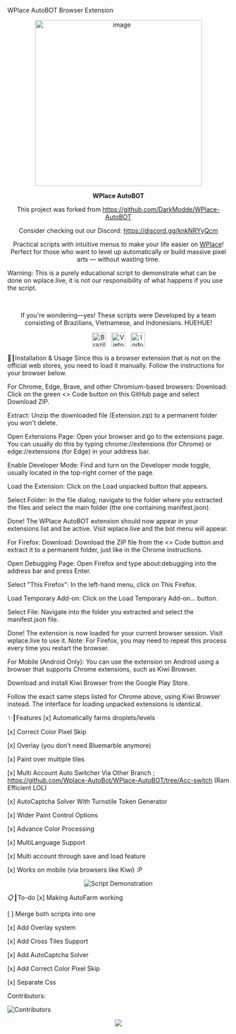 WPlace AutoBOT Browser Extension
<p align="center">
<img width="379" height="376" alt="image" src="https://github.com/user-attachments/assets/c14ef2b5-e104-4526-9b17-23cb2abc9efe" />
</p>

<p align="center"><strong>WPlace AutoBOT</strong></p>
<p align="center">
This project was forked from <a href="https://github.com/DarkModde/WPlace-AutoBOT">https://github.com/DarkModde/WPlace-AutoBOT</a>
</p>
<p align="center">
Consider checking out our Discord: <a href="https://discord.gg/knkNRYyQcm">https://discord.gg/knkNRYyQcm</a>
</p>
<p align="center">
Practical scripts with intuitive menus to make your life easier on <a href="https://wplace.live" target="_blank">WPlace</a>!<br>
Perfect for those who want to level up automatically or build massive pixel arts — without wasting time.

Warning: This is a purely educational script to demonstrate what can be done on wplace.live, it is not our responsibility of what happens if you use the script.

</p>

<br>

<p align="center">
If you're wondering—yes! These scripts were Developed by a team consisting of Brazilians, Vietnamese, and Indonesians. HUEHUE!</strong></sub>
<p align="center">
<img src="https://cdn.jsdelivr.net/gh/hjnilsson/country-flags/svg/br.svg" alt="Brazil" width="32"/>
&nbsp;
<img src="https://cdn.jsdelivr.net/gh/hjnilsson/country-flags/svg/vn.svg" alt="Vietnam" width="32"/>
&nbsp;
<img src="https://cdn.jsdelivr.net/gh/hjnilsson/country-flags/svg/id.svg" alt="Indonesia" width="32"/>
</p>
</p>

🚀┃Installation & Usage
Since this is a browser extension that is not on the official web stores, you need to load it manually. Follow the instructions for your browser below.

For Chrome, Edge, Brave, and other Chromium-based browsers:
Download: Click on the green <> Code button on this GitHub page and select Download ZIP.

Extract: Unzip the downloaded file (Extension.zip) to a permanent folder you won't delete.

Open Extensions Page: Open your browser and go to the extensions page. You can usually do this by typing chrome://extensions (for Chrome) or edge://extensions (for Edge) in your address bar.

Enable Developer Mode: Find and turn on the Developer mode toggle, usually located in the top-right corner of the page.

Load the Extension: Click on the Load unpacked button that appears.

Select Folder: In the file dialog, navigate to the folder where you extracted the files and select the main folder (the one containing manifest.json).

Done! The WPlace AutoBOT extension should now appear in your extensions list and be active. Visit wplace.live and the bot menu will appear.

For Firefox:
Download: Download the ZIP file from the <> Code button and extract it to a permanent folder, just like in the Chrome instructions.

Open Debugging Page: Open Firefox and type about:debugging into the address bar and press Enter.

Select "This Firefox": In the left-hand menu, click on This Firefox.

Load Temporary Add-on: Click on the Load Temporary Add-on... button.

Select File: Navigate into the folder you extracted and select the manifest.json file.

Done! The extension is now loaded for your current browser session. Visit wplace.live to use it. Note: For Firefox, you may need to repeat this process every time you restart the browser.

For Mobile (Android Only):
You can use the extension on Android using a browser that supports Chrome extensions, such as Kiwi Browser.

Download and install Kiwi Browser from the Google Play Store.

Follow the exact same steps listed for Chrome above, using Kiwi Browser instead. The interface for loading unpacked extensions is identical.

✨┃Features
[x] Automatically farms droplets/levels

[x] Correct Color Pixel Skip

[x] Overlay (you don't need Bluemarble anymore)

[x] Paint over multiple tiles

[x] Multi Account Auto Switcher Via Other Branch ; https://github.com/Wplace-AutoBot/WPlace-AutoBOT/tree/Acc-switch (Ram Efficient LOL)

[x] AutoCaptcha Solver With Turnstile Token Generator

[x] Wider Paint Control Options

[x] Advance Color Processing

[x] MultiLanguage Support

[x] Multi account through save and load feature

[x] Works on mobile (via browsers like Kiwi) :P

<p align="center">
<img src="https://i.imgur.com/5QYvb4w.png" alt="Script Demonstration"/>
</p>

📋┃To-do
[x] Making AutoFarm working

[ ] Merge both scripts into one

[x] Add Overlay system

[x] Add Cross Tiles Support

[x] Add AutoCaptcha Solver

[x] Add Correct Color Pixel Skip

[x] Separate Css

Contributors:

<img src="https://contrib.rocks/image?repo=Wplace-AutoBot/WPlace-AutoBOT" alt="Contributors" />

<p align="center">
<a href="#"><img src="https://komarev.com/ghpvc/?username=WPlace-AutoBOT&style=for-the-badge&label=Views:&color=gray"/></a>
</p>

